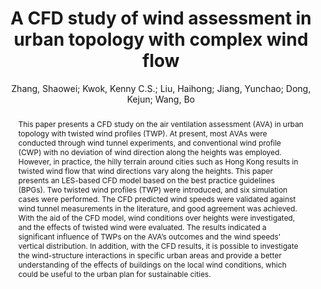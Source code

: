 ---
layout: technique
title: "A CFD study of wind assessment in urban topology with complex wind flow"
classifications:
    system_type: "False"
    technique: "False"
    design_study: "False"
    evaluation: "False"
    data: "False"
    analysis: "True"
    generation: "False"
    curation_and_transformation: "False"
    management: "False"
    modeling: "True"
    urban_analysis: "True"
    visualization: "False"
    sunlight_access: "False"
    wind_ventilation: "True"
    view_impact: "False"
    energy: "False"
    damage_and_disaster_management: "False"
    climate: "False"
    sound: "False"
    property_cadastre: "False"
    other_use: "False"
    lookup: "False"
    browse: "True"
    locate: "False"
    explore: "False"
    identify: "False"
    compare: "False"
    summarize: "False"
    distribution: "True"
    trends: "False"
    outliers: "True"
    extremes: "False"
    features: "True"
    target_discovery: "False"
    target_access: "True"
    spatial_relation: "True"
    buildings: "True"
    streets: "True"
    nature: "False"
    uniform_discretization: "False"
    structural_subdivision: "False"
    univariate: "True"
    multivariate: "False"
    volumetric: "True"
    temporal: "True"
    sensing: "False"
    statistical: "False"
    simulation_based: "True"
    learning_based: "False"
    surveyed: "False"
    site: "False"
    block: "False"
    multi_block: "True"
    city: "False"
    va_wo_model: "False"
    post_model: "True"
    model_integrated: "False"
    assisted_models: "False"
    overlay: "True"
    embedded: "False"
    linked: "False"
    temporal_jx: "False"
    spatial_jx: "False"
    filter: "False"
    aggregate: "True"
    embed: "False"
    glyphs: "True"
    bar_charts: "False"
    scatterplots: "True"
    linegraphs: "False"
    matrix: "False"
    grid: "False"
    boxplot: "False"
    parallel_coordinates: "False"
    map_2d: "True"
    map_3d: "True"
    walking: "False"
    steering: "False"
    selection_based: "False"
    manipulation_based: "True"
    distortion: "False"
    ghosting: "False"
    culling: "False"
    birds_view: "False"
    multi_view: "False"
    assisted_steering: "False"
    other: "False"
    vr_cave: "False"
    ar: "False"
    desktop: "True"
    mobile: "False"
    case_study: "True"
    user_study: "False"
    statistical_evaluation: "True"
    expert_interviews: "False"
key: "WEWHT76N"
item_type: "journalArticle"
publication_year: "2021"
author: "Zhang, Shaowei; Kwok, Kenny C.S.; Liu, Haihong; Jiang, Yunchao; Dong, Kejun; Wang, Bo"
publication_title: "Sustainable Cities and Society"
isbn: "nan"
issn: "22106707"
doi: "10.1016/j.scs.2021.103006"
url_paper: "https://linkinghub.elsevier.com/retrieve/pii/S2210670721002912"
abstract_note: "nan"
date_added: "2023-01-30 00:35:38"
date_modified: "2023-01-30 00:35:38"
access_date: "2023-01-30 00:35:38"
pages: "103006"
num_pages: "nan"
issue: "nan"
volume: "71.0"
number_of_volumes: "nan"
journal_abbreviation: "Sustainable Cities and Society"
short_title: "nan"
series: "nan"
series_number: "nan"
series_text: "nan"
series_title: "nan"
publisher: "nan"
place: "nan"
language: "en"
rights: "nan"
type: "nan"
archive: "nan"
archive_location: "nan"
library_catalog: "DOI.org (Crossref)"
call_number: "nan"
extra: "nan"
notes: "nan"
link_attachments: "nan"
manual_tags: "nan"
automatic_tags: "nan"
editor: "nan"
series_editor: "nan"
translator: "nan"
contributor: "nan"
attorney_agent: "nan"
book_author: "nan"
cast_member: "nan"
commenter: "nan"
composer: "nan"
cosponsor: "nan"
counsel: "nan"
interviewer: "nan"
producer: "nan"
recipient: "nan"
reviewed_author: "nan"
scriptwriter: "nan"
words_by: "nan"
guest: "nan"
number: "nan"
edition: "nan"
running_time: "nan"
scale: "nan"
medium: "nan"
artwork_size: "nan"
filing_date: "nan"
application_number: "nan"
assignee: "nan"
issuing_authority: "nan"
country: "nan"
meeting_name: "nan"
conference_name: "nan"
court: "nan"
references: "nan"
reporter: "nan"
legal_status: "nan"
priority_numbers: "nan"
programming_language: "nan"
version: "nan"
system: "nan"
code: "nan"
code_number: "nan"
section: "nan"
session: "nan"
committee: "nan"
history: "nan"
legislative_body: "nan"
abstract: "This paper presents a CFD study on the air ventilation assessment (AVA) in urban topology with twisted wind profiles (TWP). At present, most AVAs were conducted through wind tunnel experiments, and conventional wind profile (CWP) with no deviation of wind direction along the heights was employed. However, in practice, the hilly terrain around cities such as Hong Kong results in twisted wind flow that wind directions vary along the heights. This paper presents an LES-based CFD model based on the best practice guidelines (BPGs). Two twisted wind profiles (TWP) were introduced, and six simulation cases were performed. The CFD predicted wind speeds were validated against wind tunnel measurements in the literature, and good agreement was achieved. With the aid of the CFD model, wind conditions over heights were investigated, and the effects of twisted wind were evaluated. The results indicated a significant influence of TWPs on the AVA’s outcomes and the wind speeds’ vertical distribution. In addition, with the CFD results, it is possible to investigate the wind-structure interactions in specific urban areas and provide a better understanding of the effects of buildings on the local wind conditions, which could be useful to the urban plan for sustainable cities."
---